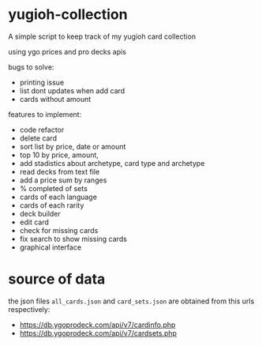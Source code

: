 # yugioh-collection
A simple script to keep track of my yugioh card collection

using ygo prices and pro decks apis

bugs to solve:
- printing issue
- list dont updates when add card
- cards without amount

features to implement:
- code refactor
- delete card
- sort list by price, date or amount
- top 10 by price, amount,
- add stadistics about archetype, card type and archetype
- read decks from text file
- add a price sum by ranges
- % completed of sets
- cards of each language
- cards of each rarity
- deck builder
- edit card
- check for missing cards
- fix search to show missing cards
- graphical interface

# source of data
the json files `all_cards.json` and `card_sets.json` are obtained
from this urls respectively:
- https://db.ygoprodeck.com/api/v7/cardinfo.php
- https://db.ygoprodeck.com/api/v7/cardsets.php
